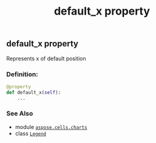 ﻿---
title: default_x property
second_title: Aspose.Cells for Python via .NET API References
description: 
type: docs
weight: 120
url: /aspose.cells.charts/legend/default_x/
is_root: false
---

## default_x property


Represents x of default position
### Definition:
```python
@property
def default_x(self):
    ...
```

### See Also
* module [`aspose.cells.charts`](../../)
* class [`Legend`](/cells/python-net/aspose.cells.charts/legend)
